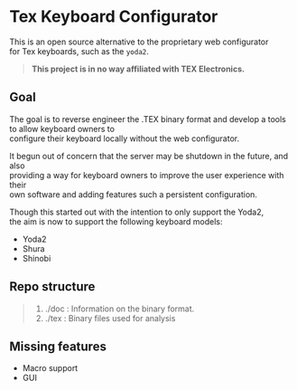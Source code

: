 # Tex Keyboard Configurator

This is an open source alternative to the proprietary web configurator\
for Tex keyboards, such as the `yoda2`.
> **This project is in no way affiliated with TEX Electronics.**

## Goal

The goal is to reverse engineer the .TEX binary format and develop a tools to allow keyboard owners to \
configure their keyboard locally without the web configurator.

It begun out of concern that the server may be shutdown in the future, and also\
providing a way for keyboard owners to improve the user experience with their\
own software and adding features such a persistent configuration.

Though this started out with the intention to only support the Yoda2,\
the aim is now to support the following keyboard models:

* Yoda2
* Shura
* Shinobi

## Repo structure

> 1. ./doc : Information on the binary format.
> 2. ./tex : Binary files used for analysis


## Missing features

* Macro support
* GUI
